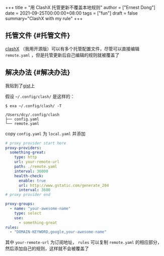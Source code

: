 +++
title = "用 ClashX 托管更新不覆盖本地规则"
author = ["Ernest Dong"]
date = 2021-09-25T00:00:00+08:00
tags = ["fun"]
draft = false
summary="ClashX with my rule"
+++

## 托管文件 {#托管文件}

[clashX](https://github.com/yichengchen/clashX) （我用开源版）可以有多个托管配置文件，尽管可以直接编辑 `remote.yaml` ，但是托管更新后自己编辑的规则就被覆盖了


## 解决办法 {#解决办法}

我贴到了[gist](https://gist.github.com/ErnestDong/8b59aad6a332401b3062ab13db3a559f)上

假设 `~/.config/clash/` 是这样的：

```shell
$ exa ~/.config/clash/ -T

/Users/dcy/.config/clash
├── config.yaml
└── remote.yaml
```

copy `config.yaml` 为 `local.yaml` 并添加

```yaml
# proxy provider start here
proxy-providers:
  something-great:
    type: http
    url: your-remote-url
    path: ./remote.yaml
    interval: 36000
    health-check:
      enable: true
      url: http://www.gstatic.com/generate_204
      interval: 3600
# proxy provider end

proxy-groups:
  - name: "your-awesome-name"
    type: select
    use:
      - something-great
rules:
  - "DOMAIN-KEYWORD,google,your-awesome-name"
```

其中 `your-remote-url` 为订阅地址， `rules` 可以复制 `remote.yaml` 的相应部分，然后添加自己的规则，这样就不会被覆盖了
